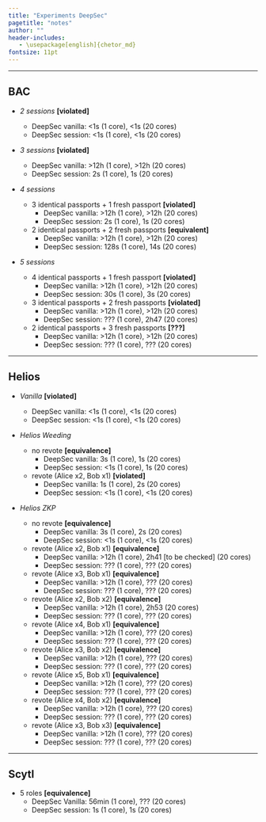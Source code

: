```yaml
---
title: "Experiments DeepSec"
pagetitle: "notes"
author: ""
header-includes:
   - \usepackage[english]{chetor_md}
fontsize: 11pt
---
```


-------

BAC
-------

* *2 sessions* **[violated]**
  - DeepSec vanilla: <1s (1 core), <1s (20 cores)
  - DeepSec session: <1s (1 core), <1s (20 cores)

* *3 sessions* **[violated]**
  - DeepSec vanilla: >12h (1 core), >12h (20 cores)
  - DeepSec session: 2s (1 core), 1s (20 cores)

* *4 sessions*
  + 3 identical passports + 1 fresh passport **[violated]**
    - DeepSec vanilla: >12h (1 core), >12h (20 cores)
    - DeepSec session: 2s (1 core), 1s (20 cores)
  + 2 identical passports + 2 fresh passports **[equivalent]**
    - DeepSec vanilla: >12h (1 core), >12h (20 cores)
    - DeepSec session: 128s (1 core), 14s (20 cores)

* *5 sessions*
  + 4 identical passports + 1 fresh passport **[violated]**
    - DeepSec vanilla: >12h (1 core), >12h (20 cores)
    - DeepSec session: 30s (1 core), 3s (20 cores)
  + 3 identical passports + 2 fresh passports **[violated]**
    - DeepSec vanilla: >12h (1 core), >12h (20 cores)
    - DeepSec session: ??? (1 core), 2h47 (20 cores)
  + 2 identical passports + 3 fresh passports **[???]**
    - DeepSec vanilla: >12h (1 core), >12h (20 cores)
    - DeepSec session: ??? (1 core), ??? (20 cores)


-------

Helios
-------

* *Vanilla* **[violated]**
  - DeepSec vanilla: <1s (1 core), <1s (20 cores)
  - DeepSec session: <1s (1 core), <1s (20 cores)

* *Helios Weeding*
  + no revote **[equivalence]**
    - DeepSec vanilla: 3s (1 core), 1s (20 cores)
    - DeepSec session: <1s (1 core), 1s (20 cores)
  + revote (Alice x2, Bob x1) **[violated]**
    - DeepSec vanilla: 1s (1 core), 2s (20 cores)
    - DeepSec session: <1s (1 core), <1s (20 cores)

* *Helios ZKP*
  + no revote **[equivalence]**
    - DeepSec vanilla: 3s (1 core), 2s (20 cores)
    - DeepSec session: <1s (1 core), <1s (20 cores)
  + revote (Alice x2, Bob x1) **[equivalence]**
    - DeepSec vanilla: >12h (1 core), 2h41 [to be checked] (20 cores)
    - DeepSec session: ??? (1 core), ??? (20 cores)
  + revote (Alice x3, Bob x1) **[equivalence]**
    - DeepSec vanilla: >12h (1 core), ??? (20 cores)
    - DeepSec session: ??? (1 core), ??? (20 cores)
  + revote (Alice x2, Bob x2) **[equivalence]**
    - DeepSec vanilla: >12h (1 core), 2h53 (20 cores)
    - DeepSec session: ??? (1 core), ??? (20 cores)
  + revote (Alice x4, Bob x1) **[equivalence]**
    - DeepSec vanilla: >12h (1 core), ??? (20 cores)
    - DeepSec session: ??? (1 core), ??? (20 cores)
  + revote (Alice x3, Bob x2) **[equivalence]**
    - DeepSec vanilla: >12h (1 core), ??? (20 cores)
    - DeepSec session: ??? (1 core), ??? (20 cores)
  + revote (Alice x5, Bob x1) **[equivalence]**
    - DeepSec vanilla: >12h (1 core), ??? (20 cores)
    - DeepSec session: ??? (1 core), ??? (20 cores)
  + revote (Alice x4, Bob x2) **[equivalence]**
    - DeepSec vanilla: >12h (1 core), ??? (20 cores)
    - DeepSec session: ??? (1 core), ??? (20 cores)
  + revote (Alice x3, Bob x3) **[equivalence]**
    - DeepSec vanilla: >12h (1 core), ??? (20 cores)
    - DeepSec session: ??? (1 core), ??? (20 cores)

-------

Scytl
-------

* 5 roles **[equivalence]**
  - DeepSec Vanilla: 56min (1 core), ??? (20 cores)
  - DeepSec session: 1s (1 core), 1s (20 cores)
